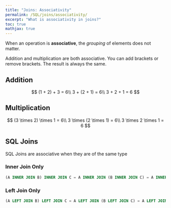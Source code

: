 ```yaml
---
title: "Joins: Associativity"
permalink: /SQL/joins/associativity/
excerpt: "What is associativity in joins?"
toc: true
mathjax: true
---
```


When an operation is __associative__, the _grouping_ of elements does not matter.

Addition and multiplication are both associative. You can add brackets or remove brackets. The result is always the same.

## Addition

$$
(1 + 2) + 3 = 6\\
3 + (2 + 1) = 6\\
3 + 2 + 1 = 6
$$

## Multiplication

$$
(3 \times 2) \times 1 = 6\\
3 \times (2 \times 1) = 6\\
3 \times 2 \times 1 = 6
$$


## SQL Joins

SQL Joins are associative when they are of the same type

### Inner Join Only

```sql
(A INNER JOIN B) INNER JOIN C = A INNER JOIN (B INNER JOIN C) = A INNER JOIN B INNER JOIN C
```
### Left Join Only

```sql
(A LEFT JOIN B) LEFT JOIN C = A LEFT JOIN (B LEFT JOIN C) = A LEFT JOIN B LEFT JOIN C
```




